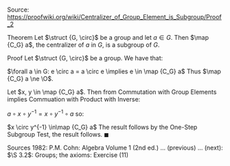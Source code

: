# 

Source: https://proofwiki.org/wiki/Centralizer_of_Group_Element_is_Subgroup/Proof_2

Theorem
Let $\struct {G, \circ}$ be a group and let $a \in G$.
Then $\map {C_G} a$, the centralizer of $a$ in $G$, is a subgroup of $G$.


Proof
Let $\struct {G, \circ}$ be a group.
We have that:

$\forall a \in G: e \circ a = a \circ e \implies e \in \map {C_G} a$
Thus $\map {C_G} a \ne \O$.

Let $x, y \in \map {C_G} a$.
Then from Commutation with Group Elements implies Commuation with Product with Inverse:

$a \circ x \circ y^{-1} = x \circ y^{-1} \circ a$
so:

$x \circ y^{-1} \in\map {C_G} a$
The result follows by the One-Step Subgroup Test, the result follows.
$\blacksquare$


Sources
1982: P.M. Cohn: Algebra Volume 1 (2nd ed.) ... (previous) ... (next): $\S 3.2$: Groups; the axioms: Exercise $(11)$





